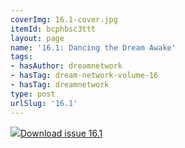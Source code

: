 ```yaml
---
coverImg: 16.1-cover.jpg
itemId: bcphbsc3ttt
layout: page
name: '16.1: Dancing the Dream Awake'
tags:
- hasAuthor: dreamnetwork
- hasTag: dream-network-volume-16
- hasTag: dreamnetwork
type: post
urlSlug: '16.1'
---
```

<img class="card-journal-img" src="../images/16.1-rect.jpg"/><a href="../files/pdfs/Volume_16/16.1-Dream-Network-Vol-16-No-1.pdf" download="">Download issue 16.1</a>